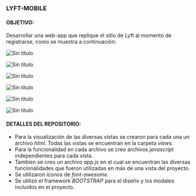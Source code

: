 ### LYFT-MOBILE 

#### OBJETIVO:
Desarrollar una web-app que replique el sitio de Lyft al momento de registrarse, como se muestra a continuación:

![Sin titulo](assets/images/1.png) 

![Sin titulo](assets/images/2.png) 

![Sin titulo](assets/images/3.png) 

![Sin titulo](assets/images/4.png)  

![Sin titulo](assets/images/5.png)  

![Sin titulo](assets/images/6.png)  

#### DETALLES DEL REPOSITORIO:

+ Para la visualización de las diversas vistas se crearon para cada una un archivo *html*. Todas las vistas se encuentran en la carpeta *views*.
+ Para la funcionalidad en cada archivo se creo archivos *javascript* independientes para cada vista.
+ Tambien se creo un archivo *app.js* en el cual se encuentran las diversas funcionalidades que fueron utilizadas en más de una vista del proyecto.
+ Se utilizaron íconos de *font-awesome*.
+ Se utilizó el framework *BOOTSTRAP* para el diseño y los modales incluidos en el proyecto.

